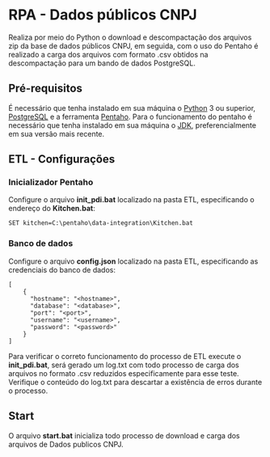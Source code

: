 # RPA - Dados públicos CNPJ

Realiza por meio do Python o download e descompactação dos arquivos zip da base de dados públicos CNPJ, em seguida, com o uso do Pentaho é realizado a carga dos arquivos com formato .csv obtidos na descompactação para um bando de dados PostgreSQL.

## Pré-requisitos
É necessário que tenha instalado em sua máquina o [Python](https://www.python.org/downloads/) 3 ou superior, [PostgreSQL](https://www.postgresql.org/download/,) e a ferramenta [Pentaho](https://sourceforge.net/projects/pentaho/). Para o funcionamento do pentaho é necessário que tenha instalado em sua máquina o [JDK](https://www.oracle.com/br/java/technologies/javase-jdk11-downloads.html), preferencialmente em sua versão mais recente.

## ETL - Configurações

### Inicializador Pentaho
Configure o arquivo **init_pdi.bat** localizado na pasta ETL, especificando o endereço do **Kitchen.bat**:
```
SET kitchen=C:\pentaho\data-integration\Kitchen.bat
```

### Banco de dados
Configure o arquivo **config.json** localizado na pasta ETL, especificando as credenciais do banco de dados:
```
[
    {
      "hostname": "<hostname>",
      "database": "<database>",
      "port": "<port>",
      "username": "<username>",
      "password": "<password>"
    }
]
```

Para verificar o correto funcionamento do processo de ETL execute o **init_pdi.bat**, será gerado um log.txt com todo processo 
de carga dos arquivos no formato .csv reduzidos especificamente para esse teste. Verifique o conteúdo do log.txt para descartar
a existência de erros durante o processo.

## Start
O arquivo **start.bat** inicializa todo processo de download e carga dos arquivos de Dados publicos CNPJ.
